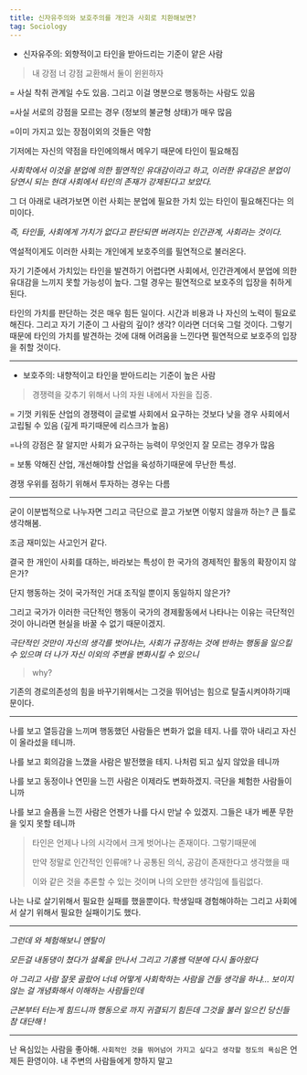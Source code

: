 ```yaml
---
title: 신자유주의와 보호주의를 개인과 사회로 치환해보면?
tag: Sociology
---
```




+ 신자유주의: 외향적이고 타인을 받아드리는 기준이 얕은 사람

>  내 강점 너 강점 교환해서 둘이 윈윈하자 

= 사실 착취 관계일 수도 있음. 그리고 이걸 명분으로 행동하는 사람도 있음

=사실 서로의 강점을 모르는 경우 (정보의 불균형 상태)가 매우 많음

=이미 가지고 있는 장점이외의 것들은 약함

기저에는 자신의 약점을 타인에의해서 메우기 때문에 타인이 필요해짐

_사회학에서 이것을 분업에 의한 필연적인 유대감이라고 하고, 이러한 유대감은 분업이 당연시 되는 현대 사회에서 타인의 존재가 강제된다고 보았다._

그 더 아래로 내려가보면 이런 사회는 분업에 필요한 가치 있는 타인이 필요해진다는 의미이다. 

_즉, 타인들, 사회에게 가치가 없다고 판단되면 버려지는 인간관계, 사회라는 것이다._

역설적이게도 이러한 사회는 개인에게 보호주의를 필연적으로 불러온다.

자기 기준에서 가치있는 타인을 발견하기 어렵다면 사회에서, 인간관계에서 분업에 의한 유대감을 느끼지 못할 가능성이 높다. 그럴 경우는 필연적으로 보호주의 입장을 취하게 된다.

타인의 가치를 판단하는 것은 매우 힘든 일이다. 시간과 비용과 나 자신의 노력이 필요로 해진다. 그리고 자기 기준이 그 사람의 깊이? 생각? 이라면 더더욱 그럴 것이다. 그렇기 때문에 타인의 가치를 발견하는 것에 대해 어려움을 느낀다면 필연적으로 보호주의 입장을 취할 것이다.





---



+ 보호주의: 내향적이고 타인을 받아드리는 기준이 높은 사람

> 경쟁력을 갖추기 위해서 나의 자원 내에서  자원을 집중.

= 기껏 키워둔 산업의 경쟁력이 글로벌 사회에서 요구하는 것보다 낮을 경우 사회에서 고립될 수 있음 (깊게 파기때문에 리스크가 높음)

=나의 강점은 잘 알지만 사회가 요구하는 능력이 무엇인지 잘 모르는 경우가 많음

= 보통 약해진 산업,  개선해야할 산업을  육성하기때문에 무난한 특성.

경쟁 우위를 점하기 위해서 투자하는 경우는 다름



---

굳이 이분법적으로 나누자면 그리고 극단으로 끌고 가보면 이렇지 않을까 하는? 큰 틀로 생각해봄.

조금 재미있는 사고인거 같다.

결국 한 개인이 사회를 대하는, 바라보는 특성이 한 국가의 경제적인 활동의 확장이지 않은가?

단지 행동하는 것이 국가적인 거대 조직일 뿐이지 동일하지 않은가?

그리고 국가가 이러한 극단적인 행동이 국가의 경제활동에서 나타나는 이유는 극단적인 것이 아니라면 현실을 바꿀 수 없기 때문이겠지.

_극단적인 것만이 자신의 생각를 벗어나는, 사회가 규정하는 것에 반하는 행동을 일으킬 수 있으며 더 나가 자신 이외의 주변을 변화시킬 수 있으니_

> why?

기존의 경로의존성의 힘을 바꾸기위해서는 그것을 뛰어넘는 힘으로 탈출시켜야하기때문이다.



---

나를 보고 열등감을 느끼며 행동했던 사람들은 변화가 없을 테지. 나를 깎아 내리고 자신이 올라섰을 테니까.

나를 보고 회의감을 느꼈을 사람은 발전했을 테지. 나처럼 되고 싶지 않았을 테니까

나를 보고  동정이나 연민을 느낀 사람은 이제라도 변화하겠지. 극단을 체험한 사람들이니까

나를 보고 슬픔을 느낀 사람은 언젠가 나를 다시 만날 수 있겠지. 그들은 내가 베푼 무한을 잊지 못할 테니까

> 타인은 언제나 나의 시각에서 크게 벗어나는 존재이다. 그렇기때문에
>
> 만약 정말로 인간적인 인류애? 나 공통된 의식, 공감이 존재한다고 생각했을 때
>
> 이와 같은 것을 추론할 수 있는 것이며 나의 오만한 생각임에 틀림없다.

나는 나로 살기위해서 필요한 실패를 했을뿐이다. 학생일때 경험해야하는 그리고 사회에서 살기 위해서 필요한 실패이기도 했다.



---



_그런데 와 체험해보니 멘탈이_

_모든걸 내동댕이 쳤다가 셜록을 만나서 그리고 기홍쌤 덕분에 다시 돌아왔다_ 

_아 그리고 사람 잘못 골랐어 너네 어떻게 사회학하는 사람을 건들 생각을 하냐... 보이지 않는 걸 개념화해서 이해하는 사람들인데_ 

_근본부터 터는게 힘드니까 행동으로 까지 귀결되기 힘든데 그것을 불러 일으킨 당신들 참 대단해 !_



---

난 욕심있는 사람을 좋아해. `사회적인 것을 뛰어넘어 가지고 싶다고 생각할 정도의 욕심`은 언제든 환영이야. 내 주변의 사람들에게 향하지 말고